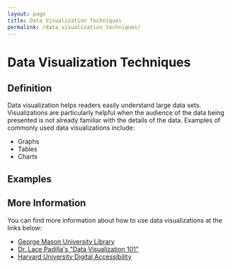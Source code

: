 ```yaml
---
layout: page
title: Data Visualization Techniques
permalink: /data_visualization_techniques/
---
```


<h1>Data Visualization Techniques</h1>

<h2>Definition</h2>
Data visualization helps readers easily understand large data sets. Visualizations are particularly helpful when the audience of the data being presented is not already familiar with the details of the data. Examples of commonly used data visualizations include:

 + Graphs
 + Tables
 + Charts

<h2>Examples</h2>

<h2>More Information</h2>
You can find more information about how to use data visualizations at the links below:

 + [George Mason University Library](https://infoguides.gmu.edu/data-visualization)
 + [Dr. Lace Padilla's "Data Visualization 101"](https://www.youtube.com/watch?v=srz8y8x5zhc&ab_channel=Dr.LacePadilla)
 + [Harvard University Digital Accessibility](https://accessibility.huit.harvard.edu/data-viz-charts-graphs)
